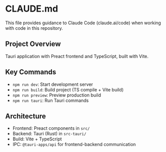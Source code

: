 # CLAUDE.md

This file provides guidance to Claude Code (claude.ai/code) when working with code in this repository.

## Project Overview

Tauri application with Preact frontend and TypeScript, built with Vite.

## Key Commands

- `npm run dev`: Start development server
- `npm run build`: Build project (TS compile + Vite build)
- `npm run preview`: Preview production build
- `npm run tauri`: Run Tauri commands

## Architecture

- Frontend: Preact components in `src/`
- Backend: Tauri (Rust) in `src-tauri/`
- Build: Vite + TypeScript
- IPC: `@tauri-apps/api` for frontend-backend communication